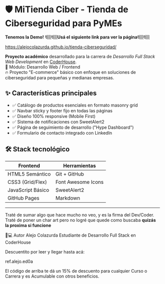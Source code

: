 # 🛡️ MiTienda Ciber - Tienda de Ciberseguridad para PyMEs

**Tenemos la Demo!**
**👇🏼👇🏼Usá el siguiente link para ver la página👇🏼👇🏼**


https://alejocolazurda.github.io/tienda-ciberseguridad/

**Proyecto académico** desarrollado para la carrera de *Desarrollo Full Stack Web Development* en [CoderHouse](https://www.coderhouse.com/).  
📍 Módulo: Desarrollo Web / Frontend  
🔥 Proyecto "E-commerce" básico con enfoque en soluciones de ciberseguridad para pequeñas y medianas empresas.

## ✨ Características principales
- ✅ Catálogo de productos esenciales en formato masonry grid
- ✅ Navbar sticky y footer fijo en todas las páginas
- ✅ Diseño 100% responsive (Mobile First)
- ✅ Sistema de notificaciones con SweetAlert2
- ✅ Página de seguimiento de desarrollo ("Hype Dashboard")
- ✅ Formulario de contacto integrado con LinkedIn

## 🛠 Stack tecnológico
| Frontend          | Herramientas       |
|-------------------|--------------------|
| HTML5 Semántico   | Git + GitHub       |
| CSS3 (Grid/Flex)  | Font Awesome Icons |
| JavaScript Básico | SweetAlert2        |
| GitHub Pages      | Markdown           |
------------------------------------------

Traté de sumar algo que hace mucho no veo, y es la firma del Dev/Coder. Traté de poner un char art pero no logré que quede como buscaba **quizás la proxima si funcione**

👨💻 Autor
Alejo Colazurda
Estudiante de Desarrollo Full Stack en CoderHouse

Descuentito por leer y llegar hasta acá:

ref.alejo.ed0a

El código de arriba te dá un 15% de descuento para cualquier Curso o Carrera y es Acumulable con otros beneficios.
